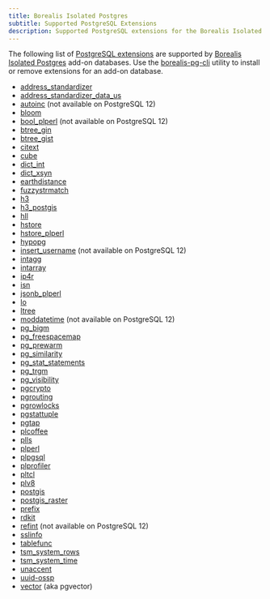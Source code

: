 ```yaml
---
title: Borealis Isolated Postgres
subtitle: Supported PostgreSQL Extensions
description: Supported PostgreSQL extensions for the Borealis Isolated Postgres add-on
---
```


The following list of [PostgreSQL extensions](https://www.postgresql.org/docs/16/extend-how.html) are supported by [Borealis Isolated Postgres](https://elements.heroku.com/addons/borealis-pg) add-on databases. Use the [borealis-pg-cli](https://www.npmjs.com/package/borealis-pg-cli) utility to install or remove extensions for an add-on database.

- [address_standardizer](https://postgis.net/docs/manual-3.4/Extras.html#Address_Standardizer)
- [address_standardizer_data_us](https://postgis.net/docs/manual-3.4/Extras.html#Address_Standardizer)
- [autoinc](https://www.postgresql.org/docs/16/contrib-spi.html#CONTRIB-SPI-AUTOINC) (not available on PostgreSQL 12)
- [bloom](https://www.postgresql.org/docs/16/bloom.html)
- [bool_plperl](https://www.postgresql.org/docs/16/plperl-funcs.html) (not available on PostgreSQL 12)
- [btree_gin](https://www.postgresql.org/docs/16/btree-gin.html)
- [btree_gist](https://www.postgresql.org/docs/16/btree-gist.html)
- [citext](https://www.postgresql.org/docs/16/citext.html)
- [cube](https://www.postgresql.org/docs/16/cube.html)
- [dict_int](https://www.postgresql.org/docs/16/dict-int.html)
- [dict_xsyn](https://www.postgresql.org/docs/16/dict-xsyn.html)
- [earthdistance](https://www.postgresql.org/docs/16/earthdistance.html)
- [fuzzystrmatch](https://www.postgresql.org/docs/16/fuzzystrmatch.html)
- [h3](https://github.com/zachasme/h3-pg/tree/v4.1.3)
- [h3_postgis](https://github.com/zachasme/h3-pg/tree/v4.1.3/h3_postgis)
- [hll](https://github.com/citusdata/postgresql-hll/tree/v2.18)
- [hstore](https://www.postgresql.org/docs/16/hstore.html)
- [hstore_plperl](https://www.postgresql.org/docs/16/hstore.html#HSTORE-TRANSFORMS)
- [hypopg](https://github.com/HypoPG/hypopg/tree/1.4.0)
- [insert_username](https://www.postgresql.org/docs/16/contrib-spi.html#CONTRIB-SPI-INSERT-USERNAME) (not available on PostgreSQL 12)
- [intagg](https://www.postgresql.org/docs/16/intagg.html)
- [intarray](https://www.postgresql.org/docs/16/intarray.html)
- [ip4r](https://github.com/RhodiumToad/ip4r/tree/2.4)
- [isn](https://www.postgresql.org/docs/16/isn.html)
- [jsonb_plperl](https://www.postgresql.org/docs/16/datatype-json.html#DATATYPE-JSON-TRANSFORMS)
- [lo](https://www.postgresql.org/docs/16/lo.html)
- [ltree](https://www.postgresql.org/docs/16/ltree.html)
- [moddatetime](https://www.postgresql.org/docs/16/contrib-spi.html#CONTRIB-SPI-MODDATETIME) (not available on PostgreSQL 12)
- [pg_bigm](https://pgbigm.osdn.jp/pg_bigm_en-1-2.html)
- [pg_freespacemap](https://www.postgresql.org/docs/16/pgfreespacemap.html)
- [pg_prewarm](https://www.postgresql.org/docs/16/pgprewarm.html)
- [pg_similarity](https://github.com/eulerto/pg_similarity/tree/pg_similarity_1_0)
- [pg_stat_statements](https://www.postgresql.org/docs/16/pgstatstatements.html)
- [pg_trgm](https://www.postgresql.org/docs/16/pgtrgm.html)
- [pg_visibility](https://www.postgresql.org/docs/16/pgvisibility.html)
- [pgcrypto](https://www.postgresql.org/docs/16/pgcrypto.html)
- [pgrouting](https://docs.pgrouting.org/3.4/en/index.html)
- [pgrowlocks](https://www.postgresql.org/docs/16/pgrowlocks.html)
- [pgstattuple](https://www.postgresql.org/docs/16/pgstattuple.html)
- [pgtap](https://pgtap.org/)
- [plcoffee](https://github.com/plv8/plv8/blob/v3.1.8/doc/plv8.md#coffeescript-example)
- [plls](https://github.com/plv8/plv8/blob/v3.1.8/doc/plv8.md#livescript-example)
- [plperl](https://www.postgresql.org/docs/16/plperl.html)
- [plpgsql](https://www.postgresql.org/docs/16/plpgsql.html)
- [plprofiler](https://github.com/bigsql/plprofiler/tree/REL4_2)
- [pltcl](https://www.postgresql.org/docs/16/pltcl.html)
- [plv8](https://github.com/plv8/plv8/tree/v3.1.8)
- [postgis](https://www.postgis.net/docs/manual-3.4/)
- [postgis_raster](https://www.postgis.net/docs/manual-3.4/using_raster_dataman.html)
- [prefix](https://github.com/dimitri/prefix/tree/v1.2.10)
- [rdkit](https://www.rdkit.org/docs/Cartridge.html)
- [refint](https://www.postgresql.org/docs/16/contrib-spi.html#CONTRIB-SPI-REFINT) (not available on PostgreSQL 12)
- [sslinfo](https://www.postgresql.org/docs/16/sslinfo.html)
- [tablefunc](https://www.postgresql.org/docs/16/tablefunc.html)
- [tsm_system_rows](https://www.postgresql.org/docs/16/tsm-system-rows.html)
- [tsm_system_time](https://www.postgresql.org/docs/16/tsm-system-time.html)
- [unaccent](https://www.postgresql.org/docs/16/unaccent.html)
- [uuid-ossp](https://www.postgresql.org/docs/16/uuid-ossp.html)
- [vector](https://github.com/pgvector/pgvector/tree/v0.5.1) (aka pgvector)
